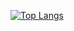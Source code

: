 [![Top Langs](https://github-readme-stats.vercel.app/api/top-langs/?username=semmelsamu&layout=compact)](https://github.com/semmelsamu)
